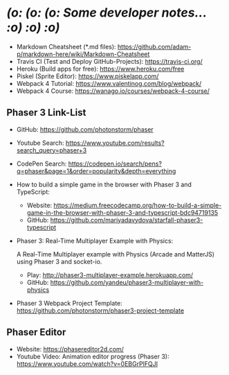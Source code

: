 # _(o: (o: (o:_ _Some developer notes..._ _:o) :o) :o)_

-   Markdown Cheatsheet (\*.md files): <https://github.com/adam-p/markdown-here/wiki/Markdown-Cheatsheet>
-   Travis CI (Test and Deploy GitHub-Projects): <https://travis-ci.org/>
-   Heroku (Build apps for free): <https://www.heroku.com/free>
-   Piskel (Sprite Editor): <https://www.piskelapp.com/>
-   Webpack 4 Tutorial: <https://www.valentinog.com/blog/webpack/>
-   Webpack 4 Course: <https://wanago.io/courses/webpack-4-course/>

## Phaser 3 Link-List

-   GitHub: <https://github.com/photonstorm/phaser>

-   Youtube Search: <https://www.youtube.com/results?search_query=phaser+3>
-   CodePen Search: <https://codepen.io/search/pens?q=phaser&page=1&order=popularity&depth=everything>

-   How to build a simple game in the browser with Phaser 3 and TypeScript:

    -   Website: <https://medium.freecodecamp.org/how-to-build-a-simple-game-in-the-browser-with-phaser-3-and-typescript-bdc94719135>
    -   GitHub: <https://github.com/mariyadavydova/starfall-phaser3-typescript>

-   Phaser 3: Real-Time Multiplayer Example with Physics:

    A Real-Time Multiplayer example with Physics (Arcade and MatterJS) using Phaser 3 and socket-io.

    -   Play: <http://phaser3-multiplayer-example.herokuapp.com/>
    -   GitHub: <https://github.com/yandeu/phaser3-multiplayer-with-physics>

-   Phaser 3 Webpack Project Template: <https://github.com/photonstorm/phaser3-project-template>

## Phaser Editor

-   Website: <https://phasereditor2d.com/>
-   Youtube Video: Animation editor progress (Phaser 3): <https://www.youtube.com/watch?v=0EBGrPlFQJI>
